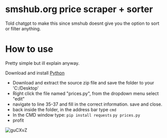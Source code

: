 # smshub.org price scraper + sorter
Told chatgpt to make this since smshub doesnt give you the option to sort or filter anything.

# How to use

  Pretty simple but ill explain anyway. 

Download and install [Python](https://www.python.org/downloads/release/python-3122/)
* Download and extract the source zip file and save the folder to your 'C:/Desktop'
* Right click the file named "prices.py", from the dropdown menu select "edit"
* navigate to line 35-37 and fill in the correct information. save and close.
* back inside the folder, in the address bar type `cmd`
* In the CMD window type:
  `pip install requests`
  `py prices.py`
* profit


![guCXvZ](https://github.com/garbagedegen123/smshub.org-price-scraper-for-blizzard/assets/90088119/13e1aff2-2f99-4565-bee6-74784c715552)
